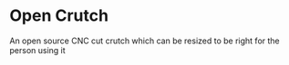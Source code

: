 # Open Crutch

An open source CNC cut crutch which can be resized to be right for the person using it